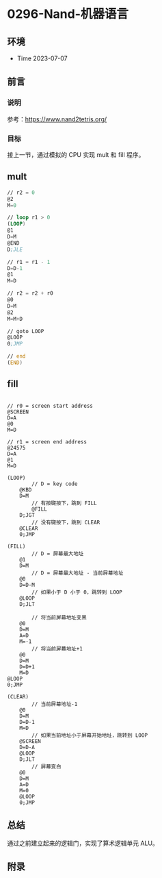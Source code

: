 # 0296-Nand-机器语言

## 环境

- Time 2023-07-07

## 前言

### 说明

参考：<https://www.nand2tetris.org/>

### 目标

接上一节，通过模拟的 CPU 实现 mult 和 fill 程序。

## mult

```asm
// r2 = 0
@2
M=0

// loop r1 > 0
(LOOP)
@1
D=M
@END
D;JLE

// r1 = r1 - 1
D=D-1
@1
M=D

// r2 = r2 + r0
@0
D=M
@2
M=M+D

// goto LOOP
@LOOP
0;JMP

// end
(END)
```

## fill

```hdl

// r0 = screen start address
@SCREEN
D=A
@0
M=D

// r1 = screen end address
@24575
D=A
@1
M=D

(LOOP)
        // D = key code
    @KBD
    D=M
        // 有按键按下，跳到 FILL
        @FILL
    D;JGT
        // 没有键按下，跳到 CLEAR
    @CLEAR
    0;JMP

(FILL)
        // D = 屏幕最大地址
    @1
    D=M
        // D = 屏幕最大地址 - 当前屏幕地址
    @0
    D=D-M
        // 如果小于 D 小于 0，跳转到 LOOP
    @LOOP
    D;JLT

        // 将当前屏幕地址变黑
    @0
    D=M
    A=D
    M=-1
        // 将当前屏幕地址+1
    @0
    D=M
    D=D+1
    M=D
@LOOP
0;JMP

(CLEAR)
        // 当前屏幕地址-1
    @0
    D=M
    D=D-1
    M=D
        // 如果当前地址小于屏幕开始地址，跳转到 LOOP
    @SCREEN
    D=D-A
    @LOOP
    D;JLT
        // 屏幕变白
    @0
    D=M
    A=D
    M=0
    @LOOP
    0;JMP
```

## 总结

通过之前建立起来的逻辑门，实现了算术逻辑单元 ALU。

## 附录

